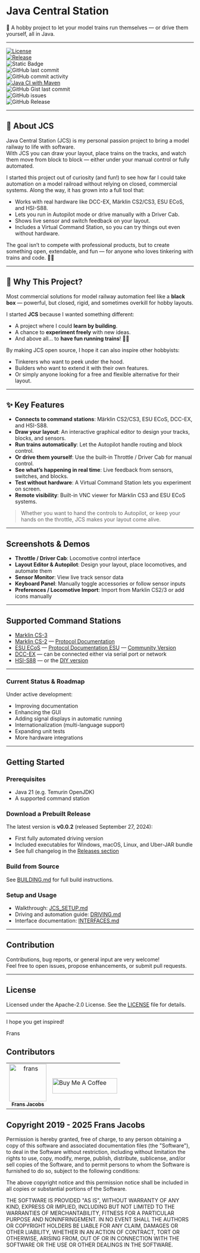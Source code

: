 # Java Central Station

🎯 A hobby project to let your model trains run themselves — or drive them yourself, all in Java.

---

[![License](https://img.shields.io/badge/license-Apache--2.0-blue.svg)](#license)  
[![Release](https://img.shields.io/github/v/release/fransjacobs/model-railway)](https://github.com/fransjacobs/model-railway/releases)  
![Static Badge](https://img.shields.io/badge/Model_Railroad-Automation-blue)  
![GitHub last commit](https://img.shields.io/github/last-commit/fransjacobs/model-railway)  
![GitHub commit activity](https://img.shields.io/github/commit-activity/w/fransjacobs/model-railway)  
[![Java CI with Maven](https://github.com/fransjacobs/model-railway/actions/workflows/maven.yml/badge.svg?branch=master)](https://github.com/fransjacobs/model-railway/actions/workflows/maven.yml)  
![GitHub Gist last commit](https://img.shields.io/github/last-commit/fransjacobs/model-railway)  
![GitHub issues](https://img.shields.io/github/issues-raw/fransjacobs/model-railway)  
![GitHub Release](https://img.shields.io/github/v/release/fransjacobs/model-railway)  

---

## 🚂 About JCS

Java Central Station (JCS) is my personal passion project to bring a model railway to life with software.  
With JCS you can draw your layout, place trains on the tracks, and watch them move from block to block — either under your manual control or fully automated.  

I started this project out of curiosity (and fun!) to see how far I could take automation on a model railroad without relying on closed, commercial systems. Along the way, it has grown into a full tool that:

- Works with real hardware like DCC-EX, Märklin CS2/CS3, ESU ECoS, and HSI-S88.  
- Lets you run in Autopilot mode or drive manually with a Driver Cab.  
- Shows live sensor and switch feedback on your layout.  
- Includes a Virtual Command Station, so you can try things out even without hardware.  

The goal isn’t to compete with professional products, but to create something open, extendable, and fun — for anyone who loves tinkering with trains and code. 🚉✨

---

## 🎯 Why This Project?

Most commercial solutions for model railway automation feel like a **black box** — powerful, but closed, rigid, and sometimes overkill for hobby layouts.  

I started **JCS** because I wanted something different:  

- A project where I could **learn by building**.  
- A chance to **experiment freely** with new ideas.  
- And above all… to **have fun running trains**! 🚂✨  

By making JCS open source, I hope it can also inspire other hobbyists:  

- Tinkerers who want to peek under the hood.  
- Builders who want to extend it with their own features.  
- Or simply anyone looking for a free and flexible alternative for their layout.  

---

## ✨ Key Features

- **Connects to command stations**: Märklin CS2/CS3, ESU ECoS, DCC-EX, and HSI-S88.  
- **Draw your layout**: An interactive graphical editor to design your tracks, blocks, and sensors.  
- **Run trains automatically**: Let the Autopilot handle routing and block control.  
- **Or drive them yourself**: Use the built-in Throttle / Driver Cab for manual control.  
- **See what’s happening in real time**: Live feedback from sensors, switches, and blocks.  
- **Test without hardware**: A Virtual Command Station lets you experiment on screen.  
- **Remote visibility**: Built-in VNC viewer for Märklin CS3 and ESU ECoS systems.  

> Whether you want to hand the controls to Autopilot, or keep your hands on the throttle, JCS makes your layout come alive.

---

## Screenshots & Demos

- **Throttle / Driver Cab**: Locomotive control interface  
- **Layout Editor & Autopilot**: Design your layout, place locomotives, and automate them  
- **Sensor Monitor**: View live track sensor data  
- **Keyboard Panel**: Manually toggle accessories or follow sensor inputs  
- **Preferences / Locomotive Import**: Import from Marklin CS2/3 or add icons manually  

---

## Supported Command Stations

- [Marklin CS-3](https://www.marklin.nl/producten/details/article/60216)  
- [Marklin CS-2](https://www.marklin.nl/producten/details/article/60215) — [Protocol Documentation](http://streaming.maerklin.de/public-media/cs2/cs2CAN-Protokoll-2_0.pdf)  
- [ESU ECoS](https://www.esu.eu/) — [Protocol Documentation ESU](https://github.com/cbries/railessentials/blob/master/ecoslibNet48/Documentation/ecos_pc_interface3.pdf) — [Community Version](https://github.com/TabalugaDrache/TCPEcos/files/13458970/Netzwerkspezifikation_2023.pdf)  
- [DCC-EX](https://dcc-ex.com) — can be connected either via serial port or network  
- [HSI-S88](https://www.ldt-infocenter.com/dokuwiki/doku.php?id=en:hsi-88-usb) — or the [DIY version](https://mobatron.4lima.de/2020/05/s88-scanner-mit-arduino)  

---

### Current Status & Roadmap

Under active development:  

- Improving documentation  
- Enhancing the GUI  
- Adding signal displays in automatic running  
- Internationalization (multi-language support)  
- Expanding unit tests  
- More hardware integrations  

---

## Getting Started

### Prerequisites

- Java 21 (e.g. Temurin OpenJDK)  
- A supported command station  

### Download a Prebuilt Release

The latest version is **v0.0.2** (released September 27, 2024):  

- First fully automated driving version  
- Included executables for Windows, macOS, Linux, and Uber-JAR bundle  
- See full changelog in the [Releases section](https://github.com/fransjacobs/model-railway/releases)  

### Build from Source

See [BUILDING.md](BUILDING.md) for full build instructions.

### Setup and Usage

- Walkthrough: [JCS_SETUP.md](JCS_SETUP.md)  
- Driving and automation guide: [DRIVING.md](DRIVING.md)  
- Interface documentation: [INTERFACES.md](INTERFACES.md)  

---

## Contribution

Contributions, bug reports, or general input are very welcome!  
Feel free to open issues, propose enhancements, or submit pull requests.

---

## License

Licensed under the Apache-2.0 License. See the [LICENSE](LICENSE) file for details.  

---

I hope you get inspired!  

Frans

## Contributors

<table>
<tr>
    <td align="center">
        <a href="https://github.com/fransjacobs">
            <img src="https://avatars.githubusercontent.com/u/41232225?v=4" width="100;" alt="frans"/>
            <br />
            <sub><b>Frans Jacobs</b></sub>
        </a>
    </td>
    <td><a href="https://www.buymeacoffee.com/fransjacobs" target="_blank"><img src="https://cdn.buymeacoffee.com/buttons/default-orange.png" alt="Buy Me A Coffee" height="41" width="174"></a>
    </td>
</tr>
</table>

## Copyright 2019 - 2025 Frans Jacobs

Permission is hereby granted, free of charge, to any person obtaining a copy of this software and associated documentation files (the "Software"),
to deal in the Software without restriction, including without limitation the rights to use, copy, modify, merge, publish, distribute, sublicense,
and/or sell copies of the Software, and to permit persons to whom the Software is furnished to do so, subject to the following conditions:

The above copyright notice and this permission notice shall be included in all copies or substantial portions of the Software.

THE SOFTWARE IS PROVIDED "AS IS", WITHOUT WARRANTY OF ANY KIND, EXPRESS OR IMPLIED, INCLUDING BUT NOT LIMITED TO THE WARRANTIES OF MERCHANTABILITY,
FITNESS FOR A PARTICULAR PURPOSE AND NONINFRINGEMENT. IN NO EVENT SHALL THE AUTHORS OR COPYRIGHT HOLDERS BE LIABLE FOR ANY CLAIM, DAMAGES OR OTHER LIABILITY,
WHETHER IN AN ACTION OF CONTRACT, TORT OR OTHERWISE, ARISING FROM, OUT OF OR IN CONNECTION WITH THE SOFTWARE OR THE USE OR OTHER DEALINGS IN THE SOFTWARE.
